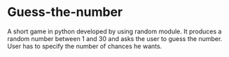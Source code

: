 # Guess-the-number
A short game in python developed by using random module. It produces a random number between 1 and 30 and asks the user to guess the number. User has to specify the number of chances he wants.
